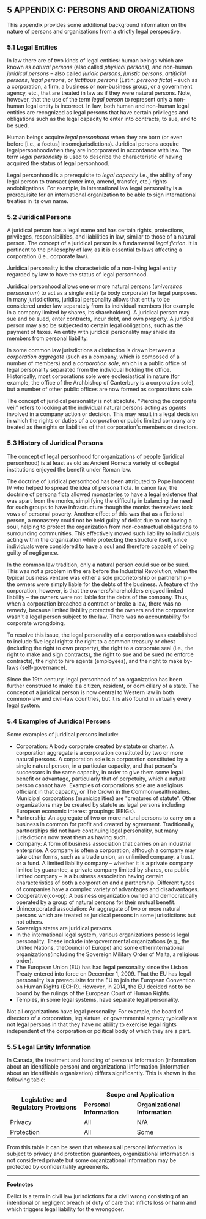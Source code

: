 <a name="sec5"></a>

<div class="breaker"></div>

## 5 <a name="APPENDIX_C"></a>APPENDIX C: PERSONS AND ORGANIZATIONS

This appendix provides some additional background information on the nature of persons and organizations from a strictly legal perspective.

### 5.1 Legal Entities

In law there are of two kinds of legal entities: human beings which are known as *natural persons* (also called *physical persons*), and non-human *juridical persons* – also called *juridic persons*, *juristic persons*, *artificial persons*, *legal persons*, or *fictitious persons* (Latin: *persona ficta*) – such as a corporation, a firm, a business or non-business group, or a government agency, etc., that are treated in law as if they were natural persons. Note, however, that the use of the term *legal person* to represent only a non- human legal entity is incorrect. In law, both human and non-human legal entities are recognized as legal persons that have certain privileges and obligations such as the legal capacity to enter into contracts, to sue, and to be sued.

Human beings acquire *legal personhood* when they are born (or even before [i.e., a foetus] insomejurisdictions). Juridical persons acquire legalpersonhoodwhen they are incorporated in accordance with law. The term *legal personality* is used to describe the characteristic of having acquired the status of legal personhood.

Legal personhood is a prerequisite to *legal capacity* i.e., the ability of any legal person to transact (enter into, amend, transfer, etc.) rights andobligations. For example, in international law legal personality is a prerequisite for an international organization to be able to sign international treaties in its own name.

### 5.2 Juridical Persons

A juridical person has a legal name and has certain rights, protections, privileges, responsibilities, and liabilities in law, similar to those of a natural person. The concept of a juridical person is a fundamental *legal fiction*. It is pertinent to the philosophy of law, as it is essential to laws affecting a corporation (i.e., corporate law).

Juridical personality is the characteristic of a non-living legal entity regarded by law to have the status of legal personhood.

Juridical personhood allows one or more natural persons (*universitas personarum*) to act as a single entity (a body corporate) for legal purposes. In many jurisdictions, juridical personality allows that entity to be considered under law separately from its individual members (for example in a company limited by shares, its shareholders). A juridical person may sue and be sued, enter contracts, incur debt, and own property. A juridical person may also be subjected to certain legal obligations, such as the payment of taxes. An entity with juridical personality may shield its members from personal liability.

In some common law jurisdictions a distinction is drawn between a *corporation aggregate* (such as a company, which is composed of a number of members) and a *corporation sole*, which is a public office of legal personality separated from the individual holding the office. Historically, most corporations sole were ecclesiastical in nature (for example, the office of the Archbishop of Canterbury is a corporation sole), but a number of other public offices are now formed as corporations sole.

The concept of juridical personality is not absolute. "Piercing the corporate veil" refers to looking at the individual natural persons acting as *agents* involved in a company action or decision. This may result in a legal decision in which the rights or duties of a corporation or public limited company are treated as the rights or liabilities of that corporation's members or directors.

### 5.3 History of Juridical Persons

The concept of legal personhood for organizations of people (juridical personhood) is at least as old as Ancient Rome: a variety of collegial institutions enjoyed the benefit under Roman law.

The doctrine of juridical personhood has been attributed to Pope Innocent IV who helped to spread the idea of persona ficta. In canon law, the doctrine of persona ficta allowed monasteries to have a legal existence that was apart from the monks, simplifying the difficulty in balancing the need for such groups to have infrastructure though the monks themselves took vows of personal poverty. Another effect of this was that as a fictional person, a monastery could not be held guilty of delict<sup id="fnr-Delict"><a href="#fn-Delict" class="fnote"></a></sup> due to not having a soul, helping to protect the organization from non-contractual obligations to surrounding communities. This effectively moved such liability to individuals acting within the organization while protecting the structure itself, since individuals were considered to have a soul and therefore capable of being guilty of negligence.

In the common law tradition, only a natural person could sue or be sued. This was not a problem in the era before the Industrial Revolution, when the typical business venture was either a sole proprietorship or partnership – the owners were simply liable for the debts of the business. A feature of the corporation, however, is that the owners/shareholders enjoyed limited liability – the owners were not liable for the debts of the company. Thus, when a corporation breached a contract or broke a law, there was no remedy, because limited liability protected the owners and the corporation wasn't a legal person subject to the law. There was no accountability for corporate wrongdoing.

To resolve this issue, the legal personality of a corporation was established to include five legal rights: the right to a common treasury or chest (including the right to own property), the right to a corporate seal (i.e., the right to make and sign contracts), the right to sue and be sued (to enforce contracts), the right to hire agents (employees), and the right to make by-laws (self-governance).

Since the 19th century, legal personhood of an organization has been further construed to make it a citizen, resident, or domiciliary of a state. The concept of a juridical person is now central to Western law in both common-law and civil-law countries, but it is also found in virtually every legal system.

### 5.4 Examples of Juridical Persons

Some examples of juridical persons include:

* Corporation: A body corporate created by statute or charter. A corporation aggregate is a corporation constituted by two or more natural persons. A corporation sole is a corporation constituted by a single natural person, in a particular capacity, and that person's successors in the same capacity, in order to give them some legal benefit or advantage, particularly that of perpetuity, which a natural person cannot have. Examples of corporations sole are a religious officiant in that capacity, or The Crown in the Commonwealth realms. Municipal corporations (municipalities) are "creatures of statute". Other organizations may be created by statute as legal persons including European economic interest groupings (EEIGs).
* Partnership: An aggregate of two or more natural persons to carry on a business in common for profit and created by agreement. Traditionally, partnerships did not have continuing legal personality, but many jurisdictions now treat them as having such.
* Company: A form of business association that carries on an industrial enterprise. A company is often a corporation, although a company may take other forms, such as a trade union, an unlimited company, a trust, or a fund. A limited liability company – whether it is a private company limited by guarantee, a private company limited by shares, ora public limited company – is a business association having certain characteristics of both a corporation and a partnership. Different types of companies have a complex variety of advantages and disadvantages.
* Cooperative(co-op): A business organization owned and democratically operated by a group of natural persons for their mutual benefit.
* Unincorporated association: An aggregate of two or more natural persons which are treated as juridical persons in some jurisdictions but not others.
* Sovereign states are juridical persons.
* In the international legal system, various organizations possess legal personality. These include intergovernmental organizations (e.g., the United Nations, theCouncil of Europe) and some otherinternational organizations(including the Sovereign Military Order of Malta, a religious order).
* The European Union (EU) has had legal personality since the Lisbon Treaty entered into force on December 1, 2009. That the EU has legal personality is a prerequisite for the EU to join the European Convention on Human Rights (ECHR). However, in 2014, the EU decided not to be bound by the rulings of the European Court of Human Rights.
* Temples, in some legal systems, have separate legal personality.

Not all organizations have legal personality. For example, the board of directors of a corporation, legislature, or governmental agency typically are not legal persons in that they have no ability to exercise legal rights independent of the corporation or political body of which they are a part.

### 5.5 Legal Entity Information

In Canada, the treatment and handling of personal information (information about an identifiable person) and organizational information (information about an identifiable organization) differs significantly. This is shown in the following table:

<table>
    <tbody>
        <tr>
            <th rowspan="2">Legislative and Regulatory Provisions</th>
            <th colspan="2">Scope and Application</th>
        </tr>
        <tr>
            <td><b>Personal Information</b></td>
            <td><b>Organizational Information</b></td>
        </tr>
        <tr>
            <td>Privacy</td>
            <td>All</td>
            <td>N/A</td>
        </tr>
        <tr>
            <td>Protection</td>
            <td>All</td>
            <td>Some</td>
        </tr>
    </tbody>
</table>

From this table it can be seen that whereas all personal information is subject to privacy and protection guarantees, organizational information is not considered private but some organizational information may be protected by confidentiality agreements.

---
**Footnotes**

<a name="fn-Delict" href="#fnr-Delict" class="fn"></a>
Delict is a term in civil law jurisdictions for a civil wrong consisting of an intentional or negligent breach of duty of care that inflicts loss or harm and which triggers legal liability for the wrongdoer.
